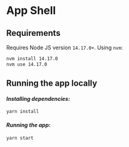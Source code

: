 # App Shell

## Requirements

Requires Node JS version `14.17.0+`. Using `nvm`:

```sh
nvm install 14.17.0
nvm use 14.17.0
```

## Running the app locally

#### _Installing dependencies:_

```
yarn install
```

#### _Running the app:_

```
yarn start
```
